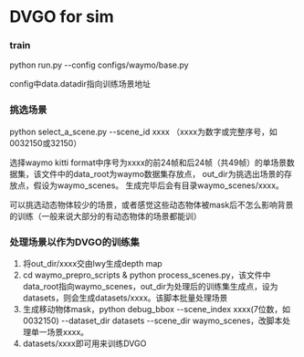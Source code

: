 # DVGO for sim
### train
python run.py --config configs/waymo/base.py

config中data.datadir指向训练场景地址
### 挑选场景
python select_a_scene.py --scene_id xxxx   （xxxx为数字或完整序号，如0032150或32150）

选择waymo kitti format中序号为xxxx的前24帧和后24帧（共49帧）的单场景数据集，该文件中的data_root为waymo数据集存放点，
out_dir为挑选出场景的存放点，假设为waymo_scenes。
生成完毕后会有目录waymo_scenes/xxxx。

可以挑选动态物体较少的场景，或者感觉这些动态物体被mask后不怎么影响背景的训练（一般来说大部分的有动态物体的场景都能训）

### 处理场景以作为DVGO的训练集
1. 将out_dir/xxxx交由lwy生成depth map
2. cd waymo_prepro_scripts & python process_scenes.py，该文件中data_root指向waymo_scenes，out_dir为处理后的训练集生成点，设为datasets，则会生成datasets/xxxx。该脚本批量处理场景
3. 生成移动物体mask，python debug_bbox --scene_index xxxx(7位数，如0032150) --dataset_dir datasets --scene_dir waymo_scenes，改脚本处理单一场景xxxx。
4. datasets/xxxx即可用来训练DVGO
